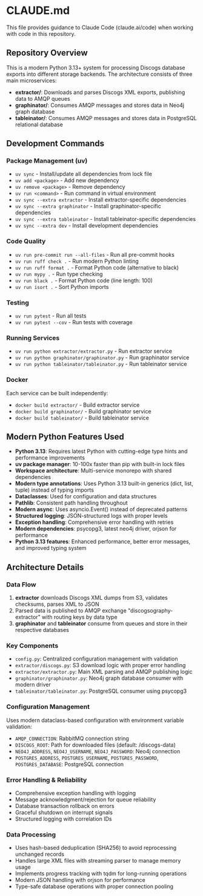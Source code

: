 # CLAUDE.md

This file provides guidance to Claude Code (claude.ai/code) when working with code in this repository.

## Repository Overview

This is a modern Python 3.13+ system for processing Discogs database exports into different storage backends. The architecture consists of three main microservices:

- **extractor/**: Downloads and parses Discogs XML exports, publishing data to AMQP queues
- **graphinator/**: Consumes AMQP messages and stores data in Neo4j graph database  
- **tableinator/**: Consumes AMQP messages and stores data in PostgreSQL relational database

## Development Commands

### Package Management (uv)
- `uv sync` - Install/update all dependencies from lock file
- `uv add <package>` - Add new dependency
- `uv remove <package>` - Remove dependency
- `uv run <command>` - Run command in virtual environment
- `uv sync --extra extractor` - Install extractor-specific dependencies
- `uv sync --extra graphinator` - Install graphinator-specific dependencies
- `uv sync --extra tableinator` - Install tableinator-specific dependencies
- `uv sync --extra dev` - Install development dependencies

### Code Quality
- `uv run pre-commit run --all-files` - Run all pre-commit hooks
- `uv run ruff check .` - Run modern Python linting
- `uv run ruff format .` - Format Python code (alternative to black)
- `uv run mypy .` - Run type checking
- `uv run black .` - Format Python code (line length: 100)
- `uv run isort .` - Sort Python imports

### Testing
- `uv run pytest` - Run all tests
- `uv run pytest --cov` - Run tests with coverage

### Running Services
- `uv run python extractor/extractor.py` - Run extractor service
- `uv run python graphinator/graphinator.py` - Run graphinator service
- `uv run python tableinator/tableinator.py` - Run tableinator service

### Docker
Each service can be built independently:
- `docker build extractor/` - Build extractor service
- `docker build graphinator/` - Build graphinator service  
- `docker build tableinator/` - Build tableinator service

## Modern Python Features Used

- **Python 3.13**: Requires latest Python with cutting-edge type hints and performance improvements
- **uv package manager**: 10-100x faster than pip with built-in lock files
- **Workspace architecture**: Multi-service monorepo with shared dependencies
- **Modern type annotations**: Uses Python 3.13 built-in generics (dict, list, tuple) instead of typing imports
- **Dataclasses**: Used for configuration and data structures
- **Pathlib**: Consistent path handling throughout
- **Modern async**: Uses asyncio.Event() instead of deprecated patterns
- **Structured logging**: JSON-structured logs with proper levels
- **Exception handling**: Comprehensive error handling with retries
- **Modern dependencies**: psycopg3, latest neo4j driver, orjson for performance
- **Python 3.13 features**: Enhanced performance, better error messages, and improved typing system

## Architecture Details

### Data Flow
1. **extractor** downloads Discogs XML dumps from S3, validates checksums, parses XML to JSON
2. Parsed data is published to AMQP exchange "discogsography-extractor" with routing keys by data type
3. **graphinator** and **tableinator** consume from queues and store in their respective databases

### Key Components
- `config.py`: Centralized configuration management with validation
- `extractor/discogs.py`: S3 download logic with proper error handling
- `extractor/extractor.py`: Main XML parsing and AMQP publishing logic
- `graphinator/graphinator.py`: Neo4j graph database consumer with modern driver
- `tableinator/tableinator.py`: PostgreSQL consumer using psycopg3

### Configuration Management
Uses modern dataclass-based configuration with environment variable validation:
- `AMQP_CONNECTION`: RabbitMQ connection string
- `DISCOGS_ROOT`: Path for downloaded files (default: /discogs-data)
- `NEO4J_ADDRESS`, `NEO4J_USERNAME`, `NEO4J_PASSWORD`: Neo4j connection
- `POSTGRES_ADDRESS`, `POSTGRES_USERNAME`, `POSTGRES_PASSWORD`, `POSTGRES_DATABASE`: PostgreSQL connection

### Error Handling & Reliability
- Comprehensive exception handling with logging
- Message acknowledgment/rejection for queue reliability
- Database transaction rollback on errors
- Graceful shutdown on interrupt signals
- Structured logging with correlation IDs

### Data Processing
- Uses hash-based deduplication (SHA256) to avoid reprocessing unchanged records
- Handles large XML files with streaming parser to manage memory usage
- Implements progress tracking with tqdm for long-running operations
- Modern JSON handling with orjson for performance
- Type-safe database operations with proper connection pooling